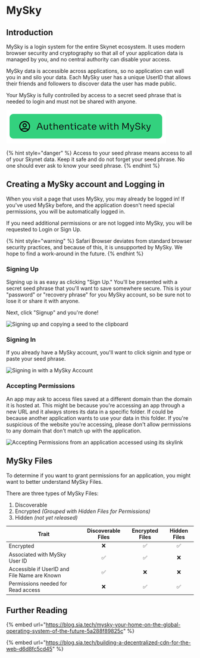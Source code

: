 # MySky

## Introduction

MySky is a login system for the entire Skynet ecosystem. It uses modern browser security and cryptography so that all of your application data is managed by you, and no central authority can disable your access.

MySky data is accessible across applications, so no application can wall you in and silo your data. Each MySky user has a unique UserID that allows their friends and followers to discover data the user has made public.

Your MySky is fully controlled by access to a secret seed phrase that is needed to login and must not be shared with anyone.

![Example "Login" Button](../.gitbook/assets/image.png)

{% hint style="danger" %}
Access to your seed phrase means access to all of your Skynet data. Keep it safe and do not forget your seed phrase. No one should ever ask to know your seed phrase.
{% endhint %}

## Creating a MySky account and Logging in

When you visit a page that uses MySky, you may already be logged in! If you've used MySky before, and the application doesn't need special permissions, you will be automatically logged in.

If you need additional permissions or are not logged into MySky, you will be requested to Login or Sign Up.

{% hint style="warning" %}
Safari Browser deviates from standard browser security practices, and because of this, it is unsupported by MySky. We hope to find a work-around in the future.
{% endhint %}

### Signing Up

Signing up is as easy as clicking "Sign Up." You'll be presented with a secret seed phrase that you'll want to save somewhere secure. This is your "password" or "recovery phrase" for you MySky account, so be sure not to lose it or share it with anyone.

Next, click "Signup" and you're done!

![Signing up and copying a seed to the clipboard](../.gitbook/assets/signup1\_nn\_128.gif)

### Signing In

If you already have a MySky account, you'll want to click signin and type or paste your seed phrase.

![Signing in with a MySky Account](../.gitbook/assets/signin1\_nn\_128.gif)

### Accepting Permissions

An app may ask to access files saved at a different domain than the domain it is hosted at. This might be because you're accessing an app through a new URL and it always stores its data in a specific folder. If could be because another application wants to use your data in this folder. If you're suspicious of the website you're accessing, please don't allow permissions to any domain that don't match up with the application.

![Accepting Permissions from an application accessed using its skylink](../.gitbook/assets/permissions1\_nn\_128.gif)

## MySky Files

To determine if you want to grant permissions for an application, you might want to better understand MySky Files.

There are three types of MySky Files:

1. Discoverable
2. Encrypted _(Grouped with Hidden Files for Permissions)_
3. Hidden _(not yet released)_

| Trait                                        | Discoverable Files | Encrypted Files | Hidden Files |
| -------------------------------------------- | :----------------: | :-------------: | :----------: |
| Encrypted                                    |          ❌         |        ✅        |       ✅      |
| Associated with MySky User ID                |          ✅         |        ✅        |       ❌      |
| Accessible if UserID and File Name are Known |          ✅         |        ❌        |       ❌      |
| Permissions needed for Read access           |          ❌         |        ✅        |       ✅      |

## Further Reading

{% embed url="https://blog.sia.tech/mysky-your-home-on-the-global-operating-system-of-the-future-5a288f89825c" %}

{% embed url="https://blog.sia.tech/building-a-decentralized-cdn-for-the-web-d6d8fc5cd45" %}
